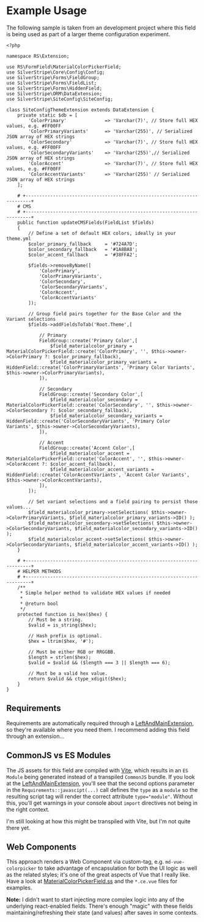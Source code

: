 # Example Usage

The following sample is taken from an development project where this field is being used as part of a larger theme configuration experiment.

```
<?php

namespace RS\Extension;

use RS\FormField\MaterialColorPickerField;
use SilverStripe\Core\Config\Config;
use SilverStripe\Forms\FieldGroup;
use SilverStripe\Forms\FieldList;
use SilverStripe\Forms\HiddenField;
use SilverStripe\ORM\DataExtension;
use SilverStripe\SiteConfig\SiteConfig;

class SiteConfigThemeExtension extends DataExtension {
    private static $db = [
        'ColorPrimary'              => 'Varchar(7)', // Store full HEX values, e.g. #FF00FF
        'ColorPrimaryVariants'      => 'Varchar(255)', // Serialized JSON array of HEX strings
        'ColorSecondary'            => 'Varchar(7)', // Store full HEX values, e.g. #FF00FF
        'ColorSecondaryVariants'    => 'Varchar(255)',// Serialized JSON array of HEX strings
        'ColorAccent'               => 'Varchar(7)', // Store full HEX values, e.g. #FF00FF
        'ColorAccentVariants'       => 'Varchar(255)' // Serialized JSON array of HEX strings
    ];

    # +------------------------------------------------------------------------+
    # CMS
    # +------------------------------------------------------------------------+
    public function updateCMSFields(FieldList $fields)
    {
        // Define a set of default HEX colors, ideally in your theme.yml
        $color_primary_fallback     = '#724A7D';
        $color_secondary_fallback   = '#1A8BA8';
        $color_accent_fallback      = '#38FFA2';

        $fields->removeByName([
            'ColorPrimary',
            'ColorPrimaryVariants',
            'ColorSecondary',
            'ColorSecondaryVariants',
            'ColorAccent',
            'ColorAccentVariants' 
        ]);

        // Group field pairs together for the Base Color and the Variant selections
        $fields->addFieldsToTab('Root.Theme',[

            // Primary
            FieldGroup::create('Primary Color',[
                $field_materialcolor_primary = MaterialColorPickerField::create('ColorPrimary', '', $this->owner->ColorPrimary ?: $color_primary_fallback),
                $field_materialcolor_primary_variants = HiddenField::create('ColorPrimaryVariants', 'Primary Color Variants', $this->owner->ColorPrimaryVariants),
            ]),

            // Secondary
            FieldGroup::create('Secondary Color',[
                $field_materialcolor_secondary = MaterialColorPickerField::create('ColorSecondary', '', $this->owner->ColorSecondary ?: $color_secondary_fallback),
                $field_materialcolor_secondary_variants = HiddenField::create('ColorSecondaryVariants', 'Primary Color Variants', $this->owner->ColorSecondaryVariants),
            ]),

            // Accent
            FieldGroup::create('Accent Color',[
                $field_materialcolor_accent = MaterialColorPickerField::create('ColorAccent', '', $this->owner->ColorAccent ?: $color_accent_fallback),
                $field_materialcolor_accent_variants = HiddenField::create('ColorAccentVariants', 'Accent Color Variants', $this->owner->ColorAccentVariants),
            ]),
        ]);
        
        // Set variant selections and a field pairing to persist those values...
        $field_materialcolor_primary->setSelections( $this->owner->ColorPrimaryVariants, $field_materialcolor_primary_variants->ID() );
        $field_materialcolor_secondary->setSelections( $this->owner->ColorSecondaryVariants, $field_materialcolor_secondary_variants->ID() );
        $field_materialcolor_accent->setSelections( $this->owner->ColorSecondaryVariants, $field_materialcolor_accent_variants->ID() );
    }

    # +------------------------------------------------------------------------+
    # HELPER METHODS
    # +------------------------------------------------------------------------+
    /**
     * Simple helper method to validate HEX values if needed
     * 
     * @return bool
     */
    protected function is_hex($hex) {
        // Must be a string.
        $valid = is_string($hex);
      
        // Hash prefix is optional.
        $hex = ltrim($hex, '#');
      
        // Must be either RGB or RRGGBB.
        $length = strlen($hex);
        $valid = $valid && ($length === 3 || $length === 6);
      
        // Must be a valid hex value.
        return $valid && ctype_xdigit($hex);
    }
}

```

## Requirements

Requirements are automatically required through a [LeftAndMainExtension](https://github.com/raspberryswwwirl/silverstripe-md-colorfield/blob/9809c41d1d87b5775c43084f8e4eb263ff5d33dc/src/Extension/LeftAndMainExtension.php), so they're available where you need them. I recommend adding this field through an extension...

## CommonJS vs ES Modules

The JS assets for this field are compiled with [Vite](https://vitejs.dev/), which results in an `ES Module` being generated instead of a transpiled `CommonJS` bundle. If you look at the [LeftAndMainExtension](https://github.com/raspberryswwwirl/silverstripe-md-colorfield/blob/9809c41d1d87b5775c43084f8e4eb263ff5d33dc/src/Extension/LeftAndMainExtension.php), you'll see that the second options parameter in the `Requirements::javascipt(...)` call defines the `type` as a `module` so the resulting script tag will render the correct attribute `type="module"`. Without this, you'll get warnings in your console about `import` directives not being in the right context.

I'm still looking at how this might be transpiled with Vite, but I'm not quite there yet.

## Web Components
This approach renders a Web Component via custom-tag, e.g. `md-vue-colorpicker` to take advantage of encapsulation for both the UI logic as well as the related styles; it's one of the great aspects of Vue that I really like. Have a look at [MaterialColorPickerField.ss](https://github.com/raspberryswwwirl/silverstripe-md-colorfield/blob/9809c41d1d87b5775c43084f8e4eb263ff5d33dc/templates/RS/FormField/MaterialColorPickerField.ss) and the `*.ce.vue` files for examples.

**Note:** I didn't want to start injecting more complex logic into any of the underlying react-enabled fields. There's enough "magic" with these fields maintaining/refreshing their state (and values) after saves in some contexts.